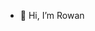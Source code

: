 - 👋 Hi, I’m Rowan

<!---
rowanbl/rowanbl is a ✨ special ✨ repository because its `README.md` (this file) appears on your GitHub profile.
You can click the Preview link to take a look at your changes.
--->
